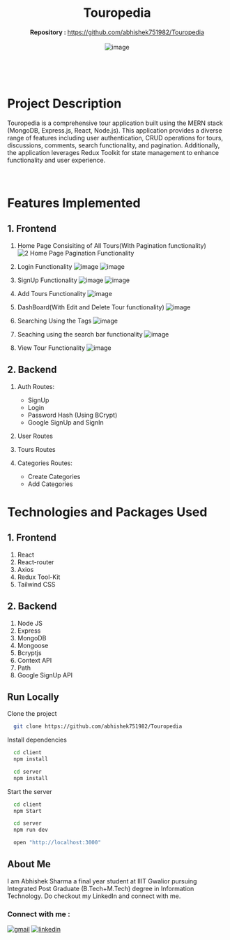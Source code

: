 
<div align="center">

# Touropedia
   <b>Repository : </b> https://github.com/abhishek751982/Touropedia<br><br>
   ![image](https://github.com/abhishek751982/Touropedia/assets/85792918/b70a39ad-ee4a-44d3-8c08-7ffda21f4eaa)
   <br><br><br>
</div>
<br>


# Project Description

Touropedia is a comprehensive tour application built using the MERN stack (MongoDB, Express.js, React, Node.js). This application provides a diverse range of features including user authentication, CRUD operations for tours, discussions, comments, search functionality, and pagination. Additionally, the application leverages Redux Toolkit for state management to enhance functionality and user experience.
<br><br>
<br>

# Features Implemented

## 1. Frontend

1. Home Page Consisiting of All Tours(With Pagination functionality)
![2  Home Page Pagination Functionality](https://user-images.githubusercontent.com/77907942/211848465-0bf91ff9-2160-4370-8c39-117689bef5f9.png)

2. Login Functionality
![image](https://github.com/abhishek751982/Touropedia/assets/85792918/6b687dda-ddd8-4c96-9f22-296dc4955804)
![image](https://github.com/abhishek751982/Touropedia/assets/85792918/e9dcf7fb-09e8-41cc-a0ea-62534caa7258)

5. SignUp Functionality
![image](https://github.com/abhishek751982/Touropedia/assets/85792918/15f10b6e-6e4e-4444-9e3c-867e1e05d057)
![image](https://github.com/abhishek751982/Touropedia/assets/85792918/11b5f16f-8801-4376-b191-3fdba228cc27)

6. Add Tours Functionality
![image](https://github.com/abhishek751982/Touropedia/assets/85792918/f5346413-90f0-4429-9cb5-903e762528fe)

7. DashBoard(With Edit and Delete Tour functionality)
![image](https://github.com/abhishek751982/Touropedia/assets/85792918/cc4828dc-f2c4-4070-96e2-d1c2a8b5a58b)

8. Searching Using the Tags
![image](https://github.com/abhishek751982/Touropedia/assets/85792918/0215e805-6159-429f-8d23-d73fa9f59041)

9. Seaching using the search bar functionality
![image](https://github.com/abhishek751982/Touropedia/assets/85792918/f86c8465-8879-44d4-849e-deeb1cda4f24)

10. View Tour Functionality
![image](https://github.com/abhishek751982/Touropedia/assets/85792918/5f8e6397-405a-4360-b43c-7e405d7865ff)

## 2. Backend

1. Auth Routes:
   - SignUp
   - Login
   - Password Hash (Using BCrypt)
   - Google SignUp and SignIn
   
2. User Routes

3. Tours Routes

3. Categories Routes:
   - Create Categories
   - Add Categories

# Technologies and Packages Used

## 1. Frontend

1. React
2. React-router
3. Axios
4. Redux Tool-Kit
5. Tailwind CSS

## 2. Backend

1. Node JS
2. Express
3. MongoDB
4. Mongoose
5. Bcryptjs
6. Context API
7. Path
8. Google SignUp API

## Run Locally

Clone the project

```bash
  git clone https://github.com/abhishek751982/Touropedia
```

Install dependencies

```bash
  cd client
  npm install

  cd server
  npm install
```

Start the server

```bash
  cd client
  npm Start

  cd server
  npm run dev

  open "http://localhost:3000"
```

## About Me

I am Abhishek Sharma a final year student at IIIT Gwalior pursuing Integrated Post Graduate (B.Tech+M.Tech) degree in Information Technology. Do checkout my LinkedIn and connect with me.

### Connect with me :

[![gmail](https://img.shields.io/badge/Gmail-D14836?style=for-the-badge&logo=gmail&logoColor=white)](mailto:abhishek751982@gmail.com)
[![linkedin](https://img.shields.io/badge/linkedin-0A66C2?style=for-the-badge&logo=linkedin&logoColor=white)](https://www.linkedin.com/in/abhishek-sharma-31b04a213/)
